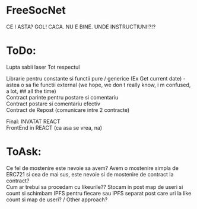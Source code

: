 # FreeSocNet

CE I ASTA? GOL!
CACA.
NU E BINE. UNDE INSTRUCTIUNI!?!?

# ToDo:
Lupta sabii laser
Tot respectul

Librarie pentru constante si functii pure / generice (Ex Get current date) - astea o sa fie functii external (we hope, we don t really know, i m confused, a lot, ## all the time)  
Contract parinte pentru postare si comentariu  
Contract postare si comentariu efectiv  
Contract de Repost (comunicare intre 2 contracte)  

Final: 
INVATAT REACT  
FrontEnd in REACT (ca asa se vrea, na)  

# ToAsk:
Ce fel de mostenire este nevoie sa avem? Avem o mostenire simpla de ERC721 si cea de mai sus, este nevoie si de mostenire de contract la contract?  
Cum ar trebui sa procedam cu likeurile?? Stocam in post map de useri si count si schimbam IPFS pentru fiecare sau IPFS separat post care uri la like count si map de useri? / Other approach?  
